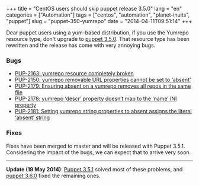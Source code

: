 +++
title = "CentOS users should skip puppet release 3.5.0"
lang = "en"
categories = ["Automation"]
tags = ["centos", "automation", "planet-inuits", "puppet"]
slug = "puppet-350-yumrepo"
date = "2014-04-11T09:51:14"
+++

Dear puppet users using a yum-based distribution, if you use the Yumrepo resource type,
don't upgrade to [puppet 3.5.0](http://docs.puppetlabs.com/puppet/3.5/reference/release_notes.html). That resource
type has been rewritten and the release has come with very annoying bugs.

### Bugs

* [PUP-2163: yumrepo resource completely broken](https://tickets.puppetlabs.com/browse/PUP-2163)
* [PUP-2150: yumrepo removable URL properties cannot be set to ‘absent’](https://tickets.puppetlabs.com/browse/PUP-2150)
* [PUP-2179: Ensuring absent on a yumrepo removes all repos in the same file](https://tickets.puppetlabs.com/browse/PUP-2179)
* [PUP-2178: yumrepo ‘descr’ property doesn’t map to the ‘name’ INI property](https://tickets.puppetlabs.com/browse/PUP-2178)
* [PUP-2181: Setting yumrepo string properties to absent assigns the literal ‘absent’ string](https://tickets.puppetlabs.com/browse/PUP-2181)

### Fixes

Fixes have been merged to master and will be released with Puppet 3.5.1. Considering
the impact of the bugs, we can expect that to arrive very soon.

---

**Update (19 May 2014)**: [Puppet 3.5.1](http://docs.puppetlabs.com/puppet/3.5/reference/release_notes.html) solved most of these problems, and [puppet 3.6.0](http://docs.puppetlabs.com/puppet/3.6/reference/release_notes.html) fixed the
remaining ones.
